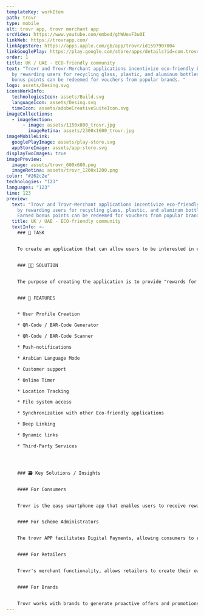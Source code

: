 ```yaml
---
templateKey: workItem
path: trovr
type: mobile
alt: trovr app, trovr merchant app
srcVideo: https://www.youtube.com/embed/ghWUevF3u0I
linkWeb: https://trovrapp.com/
linkAppStore: https://apps.apple.com/gb/app/trovr/id1597907004
linkGooglePlay: https://play.google.com/store/apps/details?id=com.trovrdigital.trovr.consumerapp
order: 1
title: UK / UAE - ECO-friendly community
text: "Trovr and Trovr-Merchant applications incentivize eco-friendly behavior
  by rewarding users for recycling glass, plastic, and aluminum bottles. Earned
  bonus points can be redeemed for vouchers from popular brands. "
logo: assets/Desing.svg
iconsWorkInfo:
  technologiesIcon: assets/Build.svg
  languageIcon: assets/Desing.svg
  timeIcon: assets/adobeCreativeSuiteIcon.svg
imageCollections:
  - imageSection:
      - image: assets/1150x800_trovr.jpg
        imageRetina: assets/2300x1600_trovr.jpg
imageMobileLink:
  googlePlayImage: assets/play-store.svg
  appStoreImage: assets/app-store.svg
displayTwoImages: true
imagePreview:
  image: assets/trovr_600x600.png
  imageRetina: assets/trovr_1200x1200.png
color: "#262c2e"
technologies: "123"
languages: "123"
time: 123
preview:
  text: "Trovr and Trovr-Merchant applications incentivize eco-friendly behavior
    by rewarding users for recycling glass, plastic, and aluminum bottles.
    Earned bonus points can be redeemed for vouchers from popular brands. "
  title: UK / UAE - ECO-friendly community
  textInfo: >-
    ### 📝 TASK 


    To create an application that can allow users to be interested in eco-friendly behavior. 381 million tons of plastic waste are produced annually in the world - by 2034 this figure will double. Any, even the most moral behavior should be encouraged. For this, the Trovr and Trovr-Merchant applications were developed. 


    ### 📱📱 SOLUTION 


    The purpose of creating the application is to provide "rewards for recycling". Subscribers earn bonus points through the application for recycling glass, plastic, and aluminum bottles or containers at one of the machines of the national and international recycling network, located in places such as outlets, supermarkets, highway service areas, gas stations, transport hubs (air, buses, railway), as well as in other public places. These reward points can be redeemed for vouchers offered through the app and redeemed online or straight at the shop (through the synchronized mobile app Trovr Merchant) for vouchers offered by thousands of big-name brands and retailers. 


    ### 🧩 FEATURES 


    * User Profile Creation 

    * QR-Code / BAR-Code Generator 

    * QR-Code / BAR-Code Scanner 

    * Push-notifications 

    * Arabian Language Mode 

    * Customer support 

    * Online Timer 

    * Location Tracking 

    * File system access 

    * Synchronization with other Eco-friendly applications

    * Deep Linking 

    * Dynamic links 

    * Third-Party Services




    ### 🗃 K﻿ey Solutions / Insights


    #### For Consumers


    Trovr is the easy smartphone app that enables users to receive rewards and discounts for making eco-conscious decisions by recycling single use drink containers via recycling points.


    #### For Scheme Administrators


    The trovr APP facilitates Digital Payments, allowing consumers to receive their DRS monies directly to their bank account and supporting RPOs in reducing the need to manual transact with physical cash.


    #### For Retailers


    Trovr's merchant functionality, allows retailers to create their own rewards and vouchers. These can be offered to the whole trovr community or targeted user groups. The merchant app also allows retailers to redeem these vouchers in store and therefore enabling SME and independent retailers to take an inclusive role in recycling rewards and national deposit return schemes.


    #### For Brands


    Trovr works with brands to generate proactive offers and promotions that engage with existing customers by creating brand loyalty and generating interest with new customers. Trovr does this by rewarding your customers for using the app platform and making sustainable choices.
---
```

